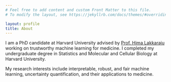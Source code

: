 ```yaml
---
# Feel free to add content and custom Front Matter to this file.
# To modify the layout, see https://jekyllrb.com/docs/themes/#overriding-theme-defaults

layout: profile
title: About
---
```


I am a PhD candidate at Harvard University advised by [Prof. Hima Lakkaraju](https://himalakkaraju.github.io/) working on trustworthy machine learning for medicine. I completed my undergraduate degree in Statistics and Molecular and Cellular Biology at Harvard University. 

My research interests include interpretable, robust, and fair machine learning, uncertainty quantification, and their applications to medicine.
